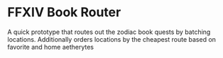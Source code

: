 # FFXIV Book Router

A quick prototype that routes out the zodiac book quests by batching locations. Additionally orders locations by the cheapest route based on favorite and home aetherytes
